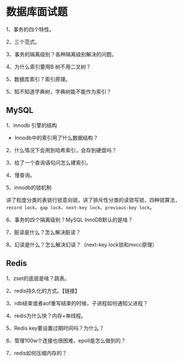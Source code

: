 # 数据库面试题

1、事务的四个特性。

2、三个范式。

3、事务的隔离级别？各种隔离级别解决的问题。

4、为什么索引要用B 树不用二叉树？

5、数据库索引？索引原理。

5、知不知道字典树，字典树能不能作为索引？

## MySQL

1、innodb 引擎的结构

* Innodb中的索引用了什么数据结构？

2、什么情况下会用到哈希索引，会存到硬盘吗？

3、给了一个查询语句问怎么建索引。

4、慢查询。

5、innodb的锁机制

讲了粒度分类的表锁行锁意向锁，讲了排斥性分类的读锁写锁，四种锁算法，`record lock`、`gap lock`、`next-key lock`、`previous-key lock`。

6、事务的四个隔离级别？MySQL InnoDB默认的是啥？

7、脏读是什么？怎么解决脏读？

8、幻读是什么？怎么解决幻读？（next-key lock锁和mvcc原理）



## Redis

1、zset的底层是啥？跳表。

2、redis持久化的方式。【链接】

3、rdb结束或者aof重写结束的时候，子进程如何通知父进程？

4、redis为什么快？内存+单线程。

5、Redis key要设置过期时间吗？为什么？

6、管理100w个连接也很困难，epoll是怎么做到的？

7、redis如何压缩内存的？



